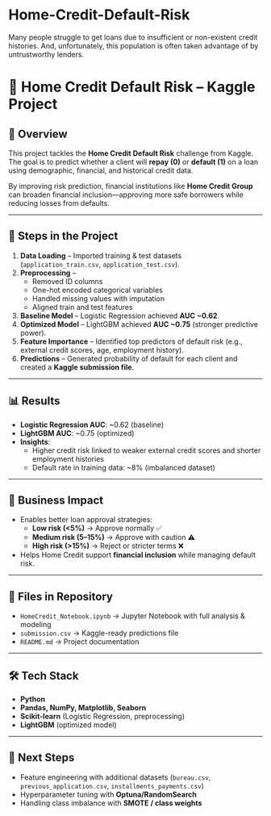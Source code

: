 # Home-Credit-Default-Risk
Many people struggle to get loans due to insufficient or non-existent credit histories. And, unfortunately, this population is often taken advantage of by untrustworthy lenders.

# 🏦 Home Credit Default Risk – Kaggle Project  

## 📌 Overview  
This project tackles the **Home Credit Default Risk** challenge from Kaggle.  
The goal is to predict whether a client will **repay (0)** or **default (1)** on a loan using demographic, financial, and historical credit data.  

By improving risk prediction, financial institutions like **Home Credit Group** can broaden financial inclusion—approving more safe borrowers while reducing losses from defaults.  

---

## 🔹 Steps in the Project  
1. **Data Loading** – Imported training & test datasets (`application_train.csv`, `application_test.csv`).  
2. **Preprocessing** –  
   - Removed ID columns  
   - One-hot encoded categorical variables  
   - Handled missing values with imputation  
   - Aligned train and test features  
3. **Baseline Model** – Logistic Regression achieved **AUC ~0.62**.  
4. **Optimized Model** – LightGBM achieved **AUC ~0.75** (stronger predictive power).  
5. **Feature Importance** – Identified top predictors of default risk (e.g., external credit scores, age, employment history).  
6. **Predictions** – Generated probability of default for each client and created a **Kaggle submission file**.  

---

## 📊 Results  
- **Logistic Regression AUC**: ~0.62 (baseline)  
- **LightGBM AUC**: ~0.75 (optimized)  
- **Insights**:  
  - Higher credit risk linked to weaker external credit scores and shorter employment histories  
  - Default rate in training data: ~8% (imbalanced dataset)  

---

## 🚀 Business Impact  
- Enables better loan approval strategies:  
  - **Low risk (<5%)** → Approve normally ✅  
  - **Medium risk (5–15%)** → Approve with caution ⚠️  
  - **High risk (>15%)** → Reject or stricter terms ❌  
- Helps Home Credit support **financial inclusion** while managing default risk.  

---

## 📂 Files in Repository  
- `HomeCredit_Notebook.ipynb` → Jupyter Notebook with full analysis & modeling  
- `submission.csv` → Kaggle-ready predictions file  
- `README.md` → Project documentation  

---

## 🛠️ Tech Stack  
- **Python**  
- **Pandas, NumPy, Matplotlib, Seaborn**  
- **Scikit-learn** (Logistic Regression, preprocessing)  
- **LightGBM** (optimized model)  

---

## 📌 Next Steps  
- Feature engineering with additional datasets (`bureau.csv`, `previous_application.csv`, `installments_payments.csv`)  
- Hyperparameter tuning with **Optuna/RandomSearch**  
- Handling class imbalance with **SMOTE / class weights**  
